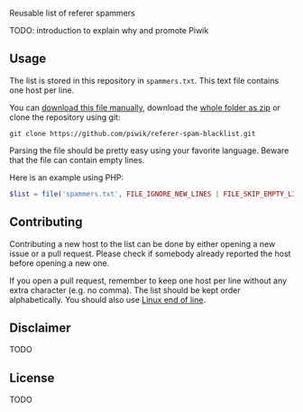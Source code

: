 Reusable list of referer spammers

TODO: introduction to explain why and promote Piwik

## Usage

The list is stored in this repository in `spammers.txt`. This text file contains one host per line.

You can [download this file manually](https://raw.githubusercontent.com/piwik/referer-spam-blacklist/master/spammers.txt?token=AAr9yI_KDi16aSTWBllo2KC_TRw-Ae7Uks5VPM3PwA%3D%3D), download the [whole folder as zip](https://github.com/piwik/referer-spam-blacklist/archive/master.zip) or clone the repository using git:

```
git clone https://github.com/piwik/referer-spam-blacklist.git
```

Parsing the file should be pretty easy using your favorite language. Beware that the file can contain empty lines.

Here is an example using PHP:

```php
$list = file('spammers.txt', FILE_IGNORE_NEW_LINES | FILE_SKIP_EMPTY_LINES);
```

## Contributing

Contributing a new host to the list can be done by either opening a new issue or a pull request. Please check if somebody already reported the host before opening a new one.

If you open a pull request, remember to keep one host per line without any extra character (e.g. no comma). The list should be kept order alphabetically. You should also use [Linux end of line](http://en.wikipedia.org/wiki/Newline).

## Disclaimer

TODO

## License

TODO
